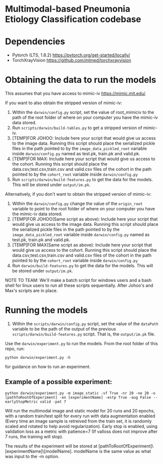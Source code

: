 # Multimodal-based Pneumonia Etiology Classification codebase

# Dependencies
- Pytorch (LTS, 1.8.2) https://pytorch.org/get-started/locally/
- TorchXrayVision https://github.com/mlmed/torchxrayvision

# Obtaining the data to run the models
This assumes that you have access to mimic-iv https://mimic.mit.edu/.

If you want to also obtain the stripped version of mimic-iv:

1. Within the `darwin/config.py` script, set the value of root_mimiciv to the path of the root folder of where on your computer you have the mimic-iv data stored.
2. Run `scripts/darwin/build-tables.py` to get a stripped version of mimic-iv.
3. [TEMP]FOR JOHOO: Include here your script that would give us access to the image data. Running this script should place the serialized pickle files in the path pointed to by the `image_data_pickled_root` variable inside `darwin/config.py` named as test.pk, train.pk and valid.pk.
4. [TEMP]FOR MAX: Include here your script that would give us access to the cohort. Running this script should place the data.csv,test.csv,train.csv and valid.csv files of the cohort in the path pointed to by the `cohort_root` variable inside `darwin/config.py`
5. Run `scripts/darwin/build-features.py` to get the data for the models. This will be stored under `output/im.pk`.

Alternatively, if you don't want to obtain the stripped version of mimic-iv:
1. Within the `darwin/config.py` change the value of the `origin_root` variable to point to the root folder of where on your computer you have the mimic-iv data stored.
2. [TEMP]FOR JOHOO(Same script as above): Include here your script that would give us access to the image data. Running this script should place the serialized pickle files in the path pointed to by the `image_data_pickled_root` variable inside `darwin/config.py` named as test.pk, train.pk and valid.pk.
3. [TEMP]FOR MAX(Same script as above): Include here your script that would give us access to the cohort. Running this script should place the data.csv,test.csv,train.csv and valid.csv files of the cohort in the path pointed to by the `cohort_root` variable inside `darwin/config.py`
4. Run `darwin/build-features.py` to get the data for the models. This will be stored under `output/im.pk`.

NOTE TO TEAM: We'll make a batch script for windows users and a bash shell for linux users to run all these scripts sequentially. After Johoo's and Max's scripts are in place.

# Running the models

1. Within the `scripts/darwin/config.py` script, set the value of the `dataPath` variable to be the path of the output of the previous `scripts/darwin/build-features.py` script. That is, the `output/im.pk` file.

Use the `darwin/experiment.py` to run the models. From the root folder of this repo, run: 

```python darwin/experiment.py -h```

for guidance on how to run an experiment.

## Example of a possible experiment:

```python darwin/experiment.py -m image_static -sf True -nr 20 -ne 20 -o [pathToRootOfExperiment] -en [experimentName] -estp True -aug False --earlyStopMetric valid -pat 7```

Will run the multimodal image and static model for 20 runs and 20 epochs, with a random train/test split for every run with data augmentation enabled (Every time an image sample is retreived from the train set, it is randomly scaled and rotated to help avoid regularization). Early stop is enabled, using validation loss as a metric with patience=7 (If valloss does not improve after 7 runs, the training will stop). 

The results of the experiment will be stored at [pathToRootOfExperiment]\\[experimentName]\\[modelName]. modelName is the same value as what was input to the -m option.

